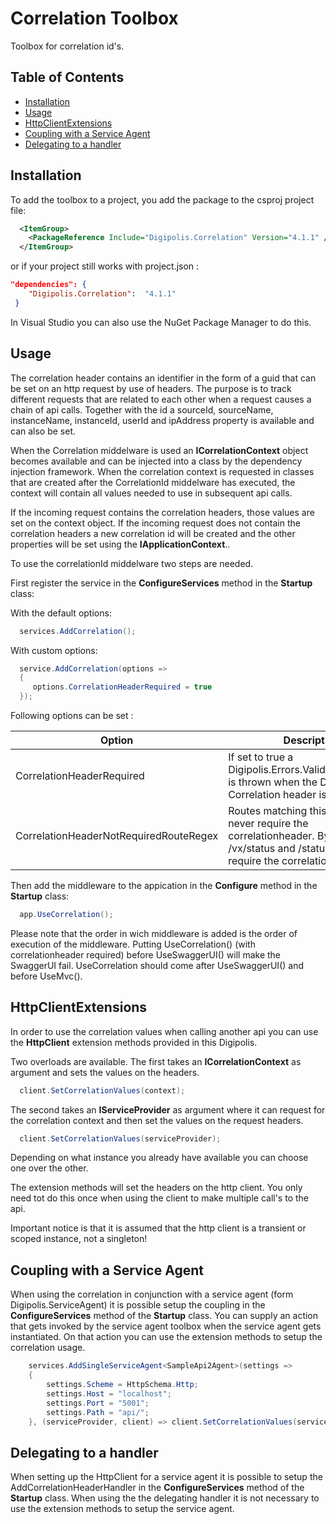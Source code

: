# Correlation Toolbox

Toolbox for correlation id's.

## Table of Contents

<!-- START doctoc generated TOC please keep comment here to allow auto update -->
<!-- DON'T EDIT THIS SECTION, INSTEAD RE-RUN doctoc TO UPDATE -->


- [Installation](#installation)
- [Usage](#usage)
- [HttpClientExtensions](#httpclientextensions)
- [Coupling with a Service Agent](#coupling-with-a-service-agent)
- [Delegating to a handler](#delegating-to-a-handler)


<!-- END doctoc generated TOC please keep comment here to allow auto update -->

## Installation

To add the toolbox to a project, you add the package to the csproj project file:

```xml
  <ItemGroup>
    <PackageReference Include="Digipolis.Correlation" Version="4.1.1" />
  </ItemGroup>
``` 

or if your project still works with project.json :

``` json 
"dependencies": {
    "Digipolis.Correlation":  "4.1.1"
 }
``` 

In Visual Studio you can also use the NuGet Package Manager to do this.

## Usage

The correlation header contains an identifier in the form of a guid that can be set on an http request by use of headers. The purpose is to track different requests that are related to each other when a request causes a chain of api calls.
Together with the id a sourceId, sourceName, instanceName, instanceId, userId and ipAddress property is available and can also be set.

When the Correlation middelware is used an **ICorrelationContext** object becomes available and can be injected into a class by the dependency injection framework.
When the correlation context is requested in classes that are created after the CorrelationId middelware has executed, the context will contain all values needed to use in subsequent api calls.

If the incoming request contains the correlation headers, those values are set on the context object.
If the incoming request does not contain the correlation headers a new correlation id will be created and the other properties will be set using the **IApplicationContext**..

To use the correlationId middelware two steps are needed.

First register the service in the **ConfigureServices** method in the **Startup** class:

With the default options:
``` csharp
  services.AddCorrelation();
```

With custom options:
``` csharp
  service.AddCorrelation(options => 
  {
     options.CorrelationHeaderRequired = true
  });
```

Following options can be set :

Option              | Description                                                | Default
------------------ | ----------------------------------------------------------- | --------------------------------------
CorrelationHeaderRequired              | If set to true a Digipolis.Errors.ValidationException is thrown when the Dgp-Correlation header is missing | false
CorrelationHeaderNotRequiredRouteRegex  | Routes matching this regex will never require the correlationheader. By default /vx/status and /status will never require the correlation header. | ^(/v./(?i)(status)/\|/(?i)(status)/)

Then add the middleware to the appication in the **Configure** method in the **Startup** class:

``` csharp
  app.UseCorrelation();
```

Please note that the order in wich middleware is added is the order of execution of the middleware. Putting UseCorrelation() (with correlationheader required) before UseSwaggerUI() will make the SwaggerUI fail. UseCorrelation should come after UseSwaggerUI() and before UseMvc().

## HttpClientExtensions

In order to use the correlation values when calling another api you can use the **HttpClient** extension methods provided in this Digipolis.

Two overloads are available. The first takes an **ICorrelationContext** as argument and sets the values on the headers.
``` csharp
  client.SetCorrelationValues(context);
```

The second takes an **IServiceProvider** as argument where it can request for the correlation context and then set the values on the request headers.
``` csharp
  client.SetCorrelationValues(serviceProvider);
```

Depending on what instance you already have available you can choose one over the other.

The extension methods will set the headers on the http client. You only need tot do this once when using the client to make multiple call's to the api.

Important notice is that it is assumed that the http client is a transient or scoped instance, not a singleton!

## Coupling with a Service Agent

When using the correlation in conjunction with a service agent (form Digipolis.ServiceAgent) it is possible setup the coupling in the **ConfigureServices** method of the **Startup** class.
You can supply an action that gets invoked by the service agent toolbox when the service agent gets instantiated. On that action you can use the extension methods to setup the correlation usage.
``` csharp
    services.AddSingleServiceAgent<SampleApi2Agent>(settings =>
    {
        settings.Scheme = HttpSchema.Http;
        settings.Host = "localhost";
        settings.Port = "5001";
        settings.Path = "api/";
    }, (serviceProvider, client) => client.SetCorrelationValues(serviceProvider));
```
## Delegating to a handler

When setting up the HttpClient for a service agent it is possible to setup the AddCorrelationHeaderHandler in  the **ConfigureServices** method of the **Startup** class.
When using the the delegating handler it is not necessary to use the extension methods to setup the service agent.

